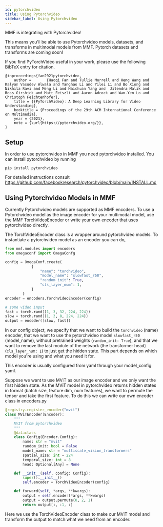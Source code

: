 ```yaml
---
id: pytorchvideo
title: Using Pytorchvideo
sidebar_label: Using Pytorchvideo
---
```


MMF is integrating with Pytorchvideo!

This means you'll be able to use Pytorchvideo models, datasets, and transforms in multimodal models from MMF.
Pytorch datasets and transforms are coming soon!

If you find PyTorchVideo useful in your work, please use the following BibTeX entry for citation.
```
@inproceedings{fan2021pytorchvideo,
    author =       {Haoqi Fan and Tullie Murrell and Heng Wang and Kalyan Vasudev Alwala and Yanghao Li and Yilei Li and Bo Xiong and Nikhila Ravi and Meng Li and Haichuan Yang and  Jitendra Malik and Ross Girshick and Matt Feiszli and Aaron Adcock and Wan-Yen Lo and Christoph Feichtenhofer},
    title = {{PyTorchVideo}: A Deep Learning Library for Video Understanding},
    booktitle = {Proceedings of the 29th ACM International Conference on Multimedia},
    year = {2021},
    note = {\url{https://pytorchvideo.org/}},
}
```

## Setup

In order to use pytorchvideo in MMF you need pytorchvideo installed.
You can install pytorchvideo by running
```
pip install pytorchvideo
```
For detailed instructions consult https://github.com/facebookresearch/pytorchvideo/blob/main/INSTALL.md


## Using Pytorchvideo Models in MMF

Currently Pytorchvideo models are supported as MMF encoders.
To use a Pytorchvideo model as the image encoder for your multimodal model,
use the MMF TorchVideoEncoder or write your own encoder that uses pytorchvideo directly.

The TorchVideoEncoder class is a wrapper around pytorchvideo models.
To instantiate a pytorchvideo model as an encoder you can do,

```python
from mmf.modules import encoders
from omegaconf import OmegaConfg

config = OmegaConf.create(
            {
                "name": "torchvideo",
                "model_name": "slowfast_r50",
                "random_init": True,
                "cls_layer_num": 1,
            }
        )
encoder = encoders.TorchVideoEncoder(config)

# some video input
fast = torch.rand((1, 3, 32, 224, 224))
slow = torch.rand((1, 3, 8, 224, 224))
output = encoder([slow, fast])
```

In our config object, we specify that we want to build the `torchvideo` (name) encoder,
that we want to use the pytorchvideo model `slowfast_r50` (model_name),
without pretrained weights (`random_init: True`),
and that we want to remove the last module of the network (the transformer head) (`cls_layer_num: 1`) to just get the hidden state.
This part depends on which model you're using and what you need it for.

This encoder is usually configured from yaml through your model_config yaml.


Suppose we want to use MViT as our image encoder and we only want the first hidden state.
As the MViT model in pytorchvideo returns hidden states in format (batch size, feature dim, num features),
we want to permute the tensor and take the first feature.
To do this we can write our own encoder class in encoders.py

```python
@registry.register_encoder("mvit")
class MViTEncoder(Encoder):
    """
    MVIT from pytorchvideo
    """
    @dataclass
    class Config(Encoder.Config):
        name: str = "mvit"
        random_init: bool = False
        model_name: str = "multiscale_vision_transformers"
        spatial_size: int = 224
        temporal_size: int = 8
        head: Optional[Any] = None

    def __init__(self, config: Config):
        super().__init__()
        self.encoder = TorchVideoEncoder(config)

    def forward(self, *args, **kwargs):
        output = self.encoder(*args, **kwargs)
        output = output.permute(0, 2, 1)
        return output[:, :1, :]
```

Here we use the TorchVideoEncoder class to make our MViT model and transform the output to match what we need from an encoder.
